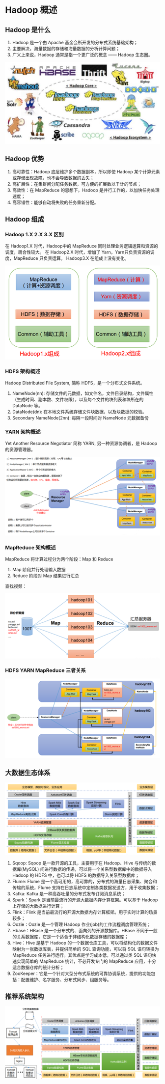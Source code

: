 # Hadoop 概述
## Hadoop 是什么
1. Hadoop 是一个由 Apache 基金会所开发的分布式系统基础架构；
2. 主要解决，海量数据的存储和海量数据的分析计算问题；
3. 广义上来说，Hadoop 通常是指一个更广泛的概念 —— Hadoop 生态圈。

![avator](../img/Hadoop生态圈.png)
## Hadoop 优势
1. 高可靠性：Hadoop 底层维护多个数据副本，所以即使 Hadoop 某个计算元素或存储出现故障，也不会导致数据的丢失；
2. 高扩展性：在集群间分配任务数据，可方便的扩展数以千计的节点；
3. 高效性：在 MapReduce 的思想下，Hadoop 是并行工作的，以加快任务处理速度；
4. 高容错性：能够自动将失败的任务重新分配。

## Hadoop 组成
### Hadoop 1.X 2.X 3.X 区别
在 Hadoop1.X 时代，Hadoop中的 MapReduce 同时处理业务逻辑运算和资源的调度，耦合性较大。
在 Hadoop2.X 时代，增加了 Yarn，Yarn只负责资源的调度，MapReduce 只负责运算。
Hadoop3.X 在组成上没有变化。

![avator](../img/Hadoop版本区别.png)
### HDFS 架构概述
Hadoop Distributed File System, 简称 HDFS，是一个分布式文件系统。
1. NameNode(nn): 存储文件的元数据，如文件名，文件目录结构，文件属性（生成时间、副本数、文件权限），以及每个文件的块列表和块所在的 DataNode 等。
2. DataNode(dn): 在本地文件系统存储文件块数据，以及块数据的校验。
3. Secondary NameNode(2nn): 每隔一段时间对 NameNode 元数据备份

### YARN 架构概述
Yet Another Resource Negotiator 简称 YARN, 另一种资源协调者，是 Hadoop 的资源管理器。

![avator](../img/YARN架构.png)
### MapReduce 架构概述
MapReduce 将计算过程分为两个阶段：Map 和 Reduce
1. Map 阶段并行处理输入数据
2. Reduce 阶段对 Map 结果进行汇总

查找视频：

![avator](../img/MapReduce查找视频.png)
### HDFS YARN MapReduce 三者关系
![avator](../img/HDFS,YARN,MapReduce三者的关系.png)
## 大数据生态体系
![avator](../img/大数据生态体系.png)

1. Sqoop: Sqoop 是一款开源的工具，主要用于在 Hadoop、Hive 与传统的数据库(MySQL) 间进行数据的传递，可以将一个关系型数据库中的数据导入 Hadoop 的 HDFS 中，也可以将 HDFS 的数据导入关系型数据库；
2. Flume: Flume 是一个高可用的，高可靠的，分布式的海量日志采集、聚合和传输的系统，Flume 支持在日志系统中定制各类数据发送方，用于收集数据；
3. Kafka: Kafka 是一种高吞吐量的分布式发布订阅消息系统；
4. Spark：Spark 是当前最流行的开源大数据内存计算框架。可以基于 Hadoop 上存储的大数据进行计算；
5. Flink：Flink 是当前最流行的开源大数据内存计算框架。用于实时计算的场景较多；
6. Oozie：Oozie 是一个管理 Hadoop 作业(job)的工作流程调度管理系统；
7. Hbase：HBase 是一个分布式的、面向列的开源数据库。HBase 不同于一般的关系数据库，它是一个适合于非结构化数据存储的数据库；
8. Hive：Hive 是基于 Hadoop 的一个数据仓库工具，可以将结构化的数据文件映射为一张数据库表，并提供简单的 SQL 查询功能，可以将 SQL 语句转换为 MapReduce 任务进行运行。其优点是学习成本低，可以通过类 SQL 语句快速实现简单的 MapReduce 统计，不必开发专门的 MapReduce 应用，十分适合数据仓库的统计分析；
9. ZooKeeper：它是一个针对大型分布式系统的可靠协调系统，提供的功能包括：配置维护、名字服务、分布式同步、组服务等。

## 推荐系统架构
![avator](../img/推荐系统项目架构.png)
